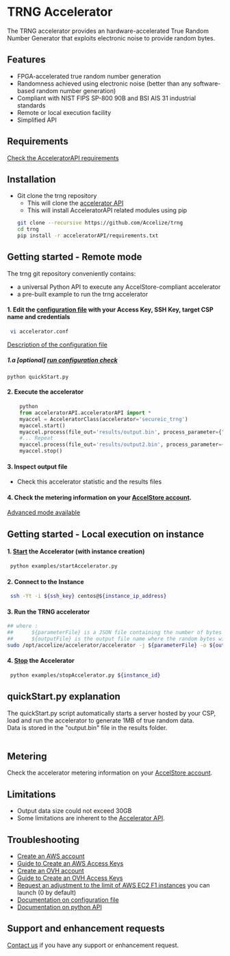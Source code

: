 # TRNG Accelerator
The TRNG accelerator provides an hardware-accelerated True Random Number Generator that exploits electronic noise to provide random bytes.<br/>

## Features
+ FPGA-accelerated true random number generation
+ Randomness achieved using electronic noise (better than any software-based random number generation)
+ Compliant with NIST FIPS SP-800 90B and BSI AIS 31 industrial standards
+ Remote or local execution facility
+ Simplified API

## Requirements
[Check the AcceleratorAPI requirements](https://github.com/Accelize/acceleratorAPI/blob/master/readme.md#requirements)

## Installation

- Git clone the trng repository
  - This will clone the [accelerator API](https://github.com/Accelize/AcceleratorAPI)
  - This will install AcceleratorAPI related modules using pip
  ```sh
  git clone --recursive https://github.com/Accelize/trng
  cd trng
  pip install -r acceleratorAPI/requirements.txt
  ```

## Getting started - Remote mode

The trng git repository conveniently contains:
- a universal Python API to execute any AccelStore-compliant accelerator
- a pre-built example to run the trng accelerator


#### 1. Edit the [configuration file](accelerator.conf) with your Access Key, SSH Key, target CSP name and credentials
```sh
 vi accelerator.conf
```
[Description of the configuration file ](https://github.com/Accelize/acceleratorAPI/blob/master/docs/api-guide/configuration_file.md)



##### 1.a [optional] [run configuration check](#script-quickstartpy) 
    python quickStart.py


#### 2. Execute the accelerator
```python
    python
    from acceleratorAPI.acceleratorAPI import *
    myaccel = AcceleratorClass(accelerator='secureic_trng')
    myaccel.start()
    myaccel.process(file_out='results/output.bin', process_parameter={"app":{"specific": {"nbBytes": 1048576}}})
    #... Repeat 
    myaccel.process(file_out='results/output2.bin', process_parameter={"app":{"specific": {"nbBytes": 1048576}}})
    myaccel.stop()
```
#### 3. Inspect output file 

- Check this accelerator statistic and the results files

#### 4. Check the metering information on your [AccelStore account](https://accelstore.accelize.com/user/applications). 

[Advanced mode available](https://github.com/Accelize/acceleratorAPI/tree/master/docs/tutorial)

## Getting started - Local execution on instance

#### 1. [Start](examples/startAccelerator.py) the Accelerator (with instance creation)
```sh
 python examples/startAccelerator.py
```
#### 2. Connect to the Instance
```sh
 ssh -Yt -i ${ssh_key} centos@${instance_ip_address}
```

#### 3. Run the TRNG accelerator
```sh
## where :
##      ${parameterFile} is a JSON file containing the number of bytes to generate (example provided in 'examples' folder)
##      ${outputFile} is the output file name where the random bytes will be stored
sudo /opt/accelize/accelerator/accelerator -j ${parameterFile} -o ${outputFile} -m 1
```
#### 4. [Stop](examples/stopAccelerator.py) the Accelerator
```sh
 python examples/stopAccelerator.py ${instance_id}
```

## quickStart.py explanation 
The quickStart.py script automatically starts a server hosted by your CSP, load and run the accelerator to generate 1MB of true random data.<br/>
Data is stored in the "output.bin" file in the results folder.<br/>
<br/>

## Metering
Check the accelerator metering information on your [AccelStore account](https://accelstore.accelize.com/user). 



## Limitations
+ Output data size could not exceed 30GB
+ Some limitations are inherent to the [Accelerator API](https://github.com/Accelize/AcceleratorAPI).



## Troubleshooting
- [Create an AWS account](https://portal.aws.amazon.com/billing/signup?nc2=h_ct&redirect_url=https%3A%2F%2Faws.amazon.com%2Fregistration-confirmation#/start)
- [Guide to Create an AWS Access Keys](https://docs.aws.amazon.com/IAM/latest/UserGuide/id_credentials_access-keys.html)
- [Create an OVH account](https://www.ovh.com/fr/support/new_nic.xml?redirectTo=https%3A%2F%2Fwww.ovh.com%2Fmanager%2Fcloud%2F%23%2F)
- [Guide to Create an OVH Access Keys](https://docs.ovh.com/ie/en/public-cloud/configure_user_access_to_horizon/)
- [Request an adjustment to the limit of AWS EC2 F1 instances](http://aws.amazon.com/contact-us/ec2-request) you can launch (0 by default)
- [Documentation on configuration file](https://github.com/Accelize/acceleratorAPI/blob/master/ocs/api-guide/configuration_file.md)
- [Documentation on python API ](https://github.com/Accelize/acceleratorAPI/blob/master/docs/api-guide/acceleratorclass.md)

## Support and enhancement requests
[Contact us](mailto:support@accelize.com) if you have any support or enhancement request.
